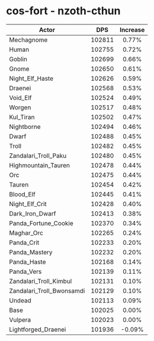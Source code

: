 # cos-fort - nzoth-cthun
| Actor | DPS | Increase |
|---|:---:|:---:|
|Mechagnome|102811|0.77%|
|Human|102755|0.72%|
|Goblin|102699|0.66%|
|Gnome|102650|0.61%|
|Night_Elf_Haste|102626|0.59%|
|Draenei|102568|0.53%|
|Void_Elf|102524|0.49%|
|Worgen|102517|0.48%|
|Kul_Tiran|102502|0.47%|
|Nightborne|102494|0.46%|
|Dwarf|102488|0.45%|
|Troll|102482|0.45%|
|Zandalari_Troll_Paku|102480|0.45%|
|Highmountain_Tauren|102478|0.44%|
|Orc|102475|0.44%|
|Tauren|102454|0.42%|
|Blood_Elf|102445|0.41%|
|Night_Elf_Crit|102428|0.40%|
|Dark_Iron_Dwarf|102413|0.38%|
|Panda_Fortune_Cookie|102370|0.34%|
|Maghar_Orc|102265|0.24%|
|Panda_Crit|102233|0.20%|
|Panda_Mastery|102232|0.20%|
|Panda_Haste|102168|0.14%|
|Panda_Vers|102139|0.11%|
|Zandalari_Troll_Kimbul|102131|0.10%|
|Zandalari_Troll_Bwonsamdi|102129|0.10%|
|Undead|102113|0.09%|
|Base|102025|0.00%|
|Vulpera|102023|0.00%|
|Lightforged_Draenei|101936|-0.09%|
